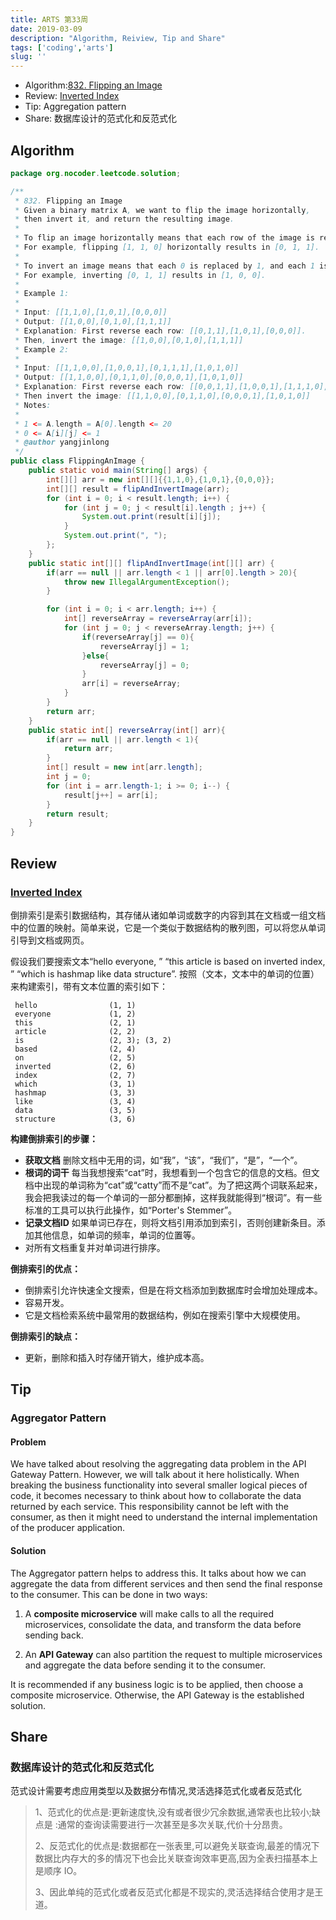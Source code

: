 ```yaml
---
title: ARTS 第33周
date: 2019-03-09
description: "Algorithm, Reiview, Tip and Share"
tags: ['coding','arts']
slug: ''
---
```


- Algorithm:[832. Flipping an Image](https://leetcode.com/problems/flipping-an-image/)
- Review: [Inverted Index](https://www.geeksforgeeks.org/inverted-index/)
- Tip: Aggregation pattern
- Share: 数据库设计的范式化和反范式化

## Algorithm

```java
package org.nocoder.leetcode.solution;

/**
 * 832. Flipping an Image
 * Given a binary matrix A, we want to flip the image horizontally,
 * then invert it, and return the resulting image.
 *
 * To flip an image horizontally means that each row of the image is reversed.
 * For example, flipping [1, 1, 0] horizontally results in [0, 1, 1].
 *
 * To invert an image means that each 0 is replaced by 1, and each 1 is replaced by 0.
 * For example, inverting [0, 1, 1] results in [1, 0, 0].
 *
 * Example 1:
 *
 * Input: [[1,1,0],[1,0,1],[0,0,0]]
 * Output: [[1,0,0],[0,1,0],[1,1,1]]
 * Explanation: First reverse each row: [[0,1,1],[1,0,1],[0,0,0]].
 * Then, invert the image: [[1,0,0],[0,1,0],[1,1,1]]
 * Example 2:
 *
 * Input: [[1,1,0,0],[1,0,0,1],[0,1,1,1],[1,0,1,0]]
 * Output: [[1,1,0,0],[0,1,1,0],[0,0,0,1],[1,0,1,0]]
 * Explanation: First reverse each row: [[0,0,1,1],[1,0,0,1],[1,1,1,0],[0,1,0,1]].
 * Then invert the image: [[1,1,0,0],[0,1,1,0],[0,0,0,1],[1,0,1,0]]
 * Notes:
 *
 * 1 <= A.length = A[0].length <= 20
 * 0 <= A[i][j] <= 1
 * @author yangjinlong
 */
public class FlippingAnImage {
    public static void main(String[] args) {
        int[][] arr = new int[][]{{1,1,0},{1,0,1},{0,0,0}};
        int[][] result = flipAndInvertImage(arr);
        for (int i = 0; i < result.length; i++) {
            for (int j = 0; j < result[i].length ; j++) {
                System.out.print(result[i][j]);
            }
            System.out.print(", ");
        };
    }
    public static int[][] flipAndInvertImage(int[][] arr) {
        if(arr == null || arr.length < 1 || arr[0].length > 20){
            throw new IllegalArgumentException();
        }

        for (int i = 0; i < arr.length; i++) {
            int[] reverseArray = reverseArray(arr[i]);
            for (int j = 0; j < reverseArray.length; j++) {
                if(reverseArray[j] == 0){
                    reverseArray[j] = 1;
                }else{
                    reverseArray[j] = 0;
                }
                arr[i] = reverseArray;
            }
        }
        return arr;
    }
    public static int[] reverseArray(int[] arr){
        if(arr == null || arr.length < 1){
            return arr;
        }
        int[] result = new int[arr.length];
        int j = 0;
        for (int i = arr.length-1; i >= 0; i--) {
            result[j++] = arr[i];
        }
        return result;
    }
}

```

## Review

### [Inverted Index](https://www.geeksforgeeks.org/inverted-index/)

倒排索引是索引数据结构，其存储从诸如单词或数字的内容到其在文档或一组文档中的位置的映射。简单来说，它是一个类似于数据结构的散列图，可以将您从单词引导到文档或网页。

假设我们要搜索文本“hello everyone, ” “this article is based on inverted index, ” “which is hashmap like data structure”. 按照（文本，文本中的单词的位置）来构建索引，带有文本位置的索引如下：

```
 hello                (1, 1)
 everyone             (1, 2)
 this                 (2, 1)
 article              (2, 2)
 is                   (2, 3); (3, 2)
 based                (2, 4)
 on                   (2, 5)
 inverted             (2, 6)
 index                (2, 7)
 which                (3, 1)
 hashmap              (3, 3)
 like                 (3, 4)
 data                 (3, 5)
 structure            (3, 6)
```

**构建倒排索引的步骤：**

- **获取文档**
  删除文档中无用的词，如“我”，“该”，“我们”，“是”，“一个”。
- **根词的词干**
  每当我想搜索“cat”时，我想看到一个包含它的信息的文档。但文档中出现的单词称为“cat”或“catty”而不是“cat”。为了把这两个词联系起来，我会把我读过的每一个单词的一部分都删掉，这样我就能得到“根词”。有一些标准的工具可以执行此操作，如“Porter's Stemmer”。
- **记录文档ID**
  如果单词已存在，则将文档引用添加到索引，否则创建新条目。添加其他信息，如单词的频率，单词的位置等。
- 对所有文档重复并对单词进行排序。

**倒排索引的优点：**

- 倒排索引允许快速全文搜索，但是在将文档添加到数据库时会增加处理成本。
- 容易开发。
- 它是文档检索系统中最常用的数据结构，例如在搜索引擎中大规模使用。

**倒排索引的缺点：**

- 更新，删除和插入时存储开销大，维护成本高。

## Tip

### Aggregator Pattern

#### **Problem**

We have talked about resolving the aggregating data problem in the API Gateway Pattern. However, we will talk about it here holistically. When breaking the business functionality into several smaller logical pieces of code, it becomes necessary to think about how to collaborate the data returned by each service. This responsibility cannot be left with the consumer, as then it might need to understand the internal implementation of the producer application.

#### **Solution**

The Aggregator pattern helps to address this. It talks about how we can aggregate the data from different services and then send the final response to the consumer. This can be done in two ways:

1. A **composite microservice** will make calls to all the required microservices, consolidate the data, and transform the data before sending back.

2. An **API Gateway** can also partition the request to multiple microservices and aggregate the data before sending it to the consumer.

It is recommended if any business logic is to be applied, then choose a composite microservice. Otherwise, the API Gateway is the established solution.

## Share

### 数据库设计的范式化和反范式化

范式设计需要考虑应用类型以及数据分布情况,灵活选择范式化或者反范式化

> 1、范式化的优点是:更新速度快,没有或者很少冗余数据,通常表也比较小;缺点是 :通常的查询读需要进行一次甚至是多次关联,代价十分昂贵。
>
> 2、反范式化的优点是:数据都在一张表里,可以避免关联查询,最差的情况下数据比内存大的多的情况下也会比关联查询效率更高,因为全表扫描基本上是顺序 IO。
>
> 3、因此单纯的范式化或者反范式化都是不现实的,灵活选择结合使用才是王道。